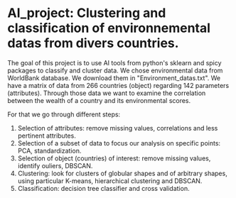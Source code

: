# AI_project: Clustering and classification of environnemental datas from divers countries.

The goal of this project is to use AI tools from python's sklearn and spicy packages to classify and cluster data.
We chose environmental data from WorldBank database. We download them in "Environment_datas.txt".
We have a matrix of data from 266 countries (object) regarding 142 parameters (attributes).
Through those data we want to examine the correlation between the wealth of a country and its environmental scores. 

For that we go through different steps: 
1. Selection of attributes: remove missing values, correlations and less pertinent attributes. 
2. Selection of a subset of data to focus our analysis on specific points: PCA, standardization.
3. Selection of object (countries) of interest: remove missing values, identify ouliers, DBSCAN.
4. Clustering: look for clusters of globular shapes and of arbitrary shapes, using particular K-means, hierarchical clustering and DBSCAN.
5. Classification: decision tree classifier and cross validation.
